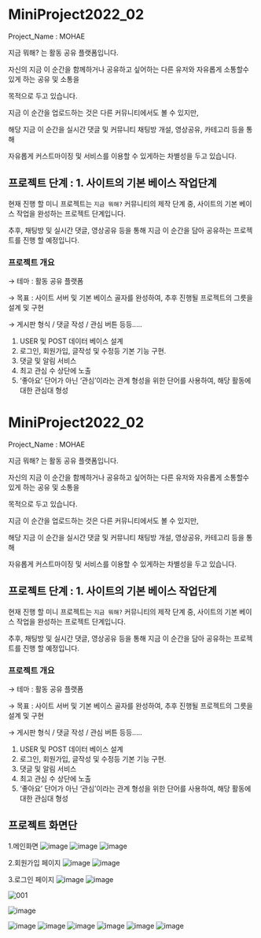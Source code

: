 # MiniProject2022_02
Project_Name : MOHAE


지금 뭐해? 는 활동 공유 플랫폼입니다.

자신의 지금 이 순간을 함께하거나 공유하고 싶어하는 다른 유저와 자유롭게 소통할수 있게 하는 공유 및 소통을

목적으로 두고 있습니다.

지금 이 순간을 업로드하는 것은 다른 커뮤니티에서도 볼 수 있지만,

해당 지금 이 순간을 실시간 댓글 및 커뮤니티 채팅방 개설, 영상공유, 카테고리 등을 통해

자유롭게 커스트마이징 및 서비스를 이용할 수 있게하는 차별성을 두고 있습니다.


## 프로젝트 단계 : 1. 사이트의 기본 베이스 작업단계

현재 진행 할  미니 프로젝트는 `지금 뭐해?` 커뮤니티의 제작 단계 중,  사이트의 기본 베이스 작업을 완성하는 프로젝트 단계입니다.

추후, 채팅방 및 실시간 댓글, 영상공유 등을 통해 지금 이 순간을 담아 공유하는 프로젝트를 진행 할 예정입니다.  

### 프로젝트 개요

→ 테마 :  활동 공유 플랫폼

→ 목표 : 사이트 서버 및 기본 베이스 골자를 완성하여, 추후 진행될 프로젝트의 그릇을 설계 및 구현

→ 게시판 형식 / 댓글 작성 / 관심 버튼 등등.....

1. USER 및 POST 데이터 베이스 설계 
2. 로그인, 회원가입, 글작성 및 수정등 기본 기능 구현.
3. 댓글 및 알림 서비스
4. 최고 관심 수 상단에 노출
5. ‘좋아요’ 단어가 아닌 ‘관심’이라는 관계 형성을 위한 단어를 사용하여, 해당 활동에 대한 관심대 형성

# MiniProject2022_02
Project_Name : MOHAE


지금 뭐해? 는 활동 공유 플랫폼입니다.

자신의 지금 이 순간을 함께하거나 공유하고 싶어하는 다른 유저와 자유롭게 소통할수 있게 하는 공유 및 소통을

목적으로 두고 있습니다.

지금 이 순간을 업로드하는 것은 다른 커뮤니티에서도 볼 수 있지만,

해당 지금 이 순간을 실시간 댓글 및 커뮤니티 채팅방 개설, 영상공유, 카테고리 등을 통해

자유롭게 커스트마이징 및 서비스를 이용할 수 있게하는 차별성을 두고 있습니다.


## 프로젝트 단계 : 1. 사이트의 기본 베이스 작업단계

현재 진행 할  미니 프로젝트는 `지금 뭐해?` 커뮤니티의 제작 단계 중,  사이트의 기본 베이스 작업을 완성하는 프로젝트 단계입니다.

추후, 채팅방 및 실시간 댓글, 영상공유 등을 통해 지금 이 순간을 담아 공유하는 프로젝트를 진행 할 예정입니다.  

### 프로젝트 개요

→ 테마 :  활동 공유 플랫폼

→ 목표 : 사이트 서버 및 기본 베이스 골자를 완성하여, 추후 진행될 프로젝트의 그릇을 설계 및 구현

→ 게시판 형식 / 댓글 작성 / 관심 버튼 등등.....

1. USER 및 POST 데이터 베이스 설계 
2. 로그인, 회원가입, 글작성 및 수정등 기본 기능 구현.
3. 댓글 및 알림 서비스
4. 최고 관심 수 상단에 노출
5. ‘좋아요’ 단어가 아닌 ‘관심’이라는 관계 형성을 위한 단어를 사용하여, 해당 활동에 대한 관심대 형성

## 프로젝트 화면단

1.메인화면
![image](https://user-images.githubusercontent.com/74662752/155520394-3fca3def-9ffe-4cc5-8d72-9387f46f3632.png)
![image](https://user-images.githubusercontent.com/74662752/155520416-b454f81f-44bb-4646-a87a-56601b0b679b.png)
![image](https://user-images.githubusercontent.com/74662752/155520451-28f0d6fe-ef4c-4f17-8ff6-45e660f535af.png)

2.회원가입 페이지
![image](https://user-images.githubusercontent.com/74662752/155520486-000095e3-7b37-4c90-85da-fc03771d7245.png)
![image](https://user-images.githubusercontent.com/74662752/155520504-0f0a14a5-baa0-42e2-a523-3f7eabc95919.png)

3.로그인 페이지
![image](https://user-images.githubusercontent.com/74662752/155520533-42b5028c-85bd-4a35-b89c-99890a0c72a1.png)
![image](https://user-images.githubusercontent.com/74662752/155520545-8a60d83a-e27d-4b77-9789-e9ba2868dadf.png)



![001](https://user-images.githubusercontent.com/97423687/154423580-826c95e5-a592-443f-876a-53d2142545be.png)



![image](https://user-images.githubusercontent.com/74662752/154426499-a6163783-e185-4b2c-9ed3-26ef777ca4f9.png)

![image](https://user-images.githubusercontent.com/74662752/154471389-04709bca-d906-4f73-a2d4-962fcd14071e.png)
![image](https://user-images.githubusercontent.com/74662752/154471453-6378a93c-167a-4fe6-bcdb-c9eceba31450.png)
![image](https://user-images.githubusercontent.com/74662752/154470788-135313a9-018a-4a20-87aa-22aa8b30dc87.png)
![image](https://user-images.githubusercontent.com/74662752/154471087-d0cd35ef-fa97-4d2e-bc76-4da806f2a6d8.png)
![image](https://user-images.githubusercontent.com/74662752/154471132-ce23fdc6-459c-48ab-82d0-aac5fcaf9e01.png)
![image](https://user-images.githubusercontent.com/74662752/154471174-490cc0f7-6706-4092-9538-d86166fffdb7.png)


